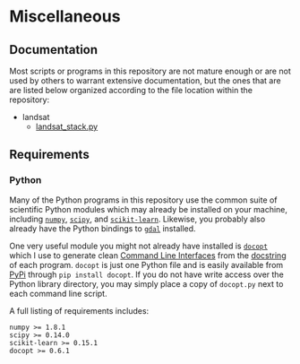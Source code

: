 Miscellaneous
=============

## Documentation

Most scripts or programs in this repository are not mature enough or are not used by others to warrant extensive documentation, but the ones that are are listed below organized according to the file location within the repository:

+ landsat
    * [landsat_stack.py](docs/landsat_stack.md)

## Requirements

### Python

Many of the Python programs in this repository use the common suite of scientific Python modules which may already be installed on your machine, including [`numpy`](http://www.numpy.org/), [`scipy`](http://www.scipy.org/), and [`scikit-learn`](http://scikit-learn.org/stable/). Likewise, you probably also already have the Python bindings to [`gdal`](http://www.gdal.org/) installed. 

One very useful module you might not already have installed is [`docopt`](http://docopt.org/) which I use to generate clean [Command Line Interfaces](http://en.wikipedia.org/wiki/Command-line_interface) from the [docstring](http://en.wikipedia.org/wiki/Docstring) of each program. `docopt` is just one Python file and is easily available from [PyPi](https://pypi.python.org/pypi/docopt) through `pip install docopt`. If you do not have write access over the Python library directory, you may simply place a copy of `docopt.py` next to each command line script.

A full listing of requirements includes:

    numpy >= 1.8.1
    scipy >= 0.14.0
    scikit-learn >= 0.15.1
    docopt >= 0.6.1
